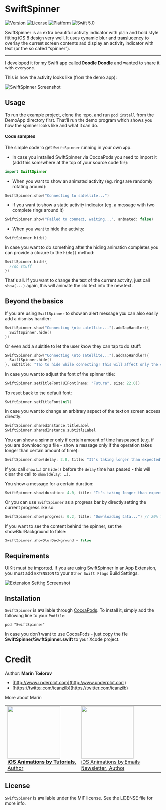 # SwiftSpinner

[![Version](https://img.shields.io/cocoapods/v/SwiftSpinner.svg?style=flat)](http://cocoadocs.org/docsets/SwiftSpinner)
[![License](https://img.shields.io/cocoapods/l/SwiftSpinner.svg?style=flat)](http://cocoadocs.org/docsets/SwiftSpinner)
[![Platform](https://img.shields.io/cocoapods/p/SwiftSpinner.svg?style=flat)](http://cocoadocs.org/docsets/SwiftSpinner)
![Swift 5.0](https://img.shields.io/badge/swift-5.0-orange.svg)

SwiftSpinner is an extra beautiful activity indicator with plain and bold style fitting iOS 8 design very well. It uses dynamic blur and translucency to overlay the current screen contents and display an activity indicator with text (or the so called “spinner”).

- - -

I developed it for my Swift app called **Doodle Doodle** and wanted to share it with everyone.

This is how the activity looks like (from the demo app):

![SwiftSpinner Screenshot](https://raw.githubusercontent.com/icanzilb/SwiftSpinner/master/etc/spinner-preview.gif)

## Usage

To run the example project, clone the repo, and run `pod install` from the DemoApp directory first. That’ll run the demo program which shows you how the spinner looks like and what it can do.

#### Code samples

The simple code to get `SwiftSpinner` running in your own app.

 * In case you installed SwiftSpinner via CocoaPods you need to import it (add this somewhere at the top of your source code file):

```swift
import SwiftSpinner
```

 * When you want to show an animated activity (eg. rings are randomly rotating around):

```swift
SwiftSpinner.show("Connecting to satellite...")
```

 * If you want to show a static activity indicator (eg. a message with two complete rings around it)

```swift
SwiftSpinner.show("Failed to connect, waiting...", animated: false)
```

 * When you want to hide the activity:

```swift
SwiftSpinner.hide()
```

In case you want to do something after the hiding animation completes you can provide a closure to the `hide()` method:

```swift
SwiftSpinner.hide({
  //do stuff
})
```


That's all. If you want to change the text of the current activity, just call `show(...)` again, this will animate the old text into the new text.

## Beyond the basics

If you are using `SwiftSpinner` to show an alert message you can also easily add a dismiss handler:

```swift
SwiftSpinner.show("Connecting \nto satellite...").addTapHandler({
  SwiftSpinner.hide()
})
```

Or even add a subtitle to let the user know they can tap to do stuff:

```swift
SwiftSpinner.show("Connecting \nto satellite...").addTapHandler({
  SwiftSpinner.hide()
}, subtitle: "Tap to hide while connecting! This will affect only the current operation.")
```

In case you want to adjust the font of the spinner title:

```swift
SwiftSpinner.setTitleFont(UIFont(name: "Futura", size: 22.0))
```

To reset back to the default font:

```swift
SwiftSpinner.setTitleFont(nil)
```

In case you want to change an arbitrary aspect of the text on screen access directly:

```swift
SwiftSpinner.sharedInstance.titleLabel
SwiftSpinner.sharedInstance.subtitleLabel
```

You can show a spinner only if certain amount of time has passed (e.g. if you are downloading a file - show a message only if the operation takes longer than certain amount of time):

```swift
SwiftSpinner.show(delay: 2.0, title: "It's taking longer than expected")
```

If you call `show(…)` or `hide()` before the `delay` time has passed - this will clear the call to `show(delay: …)`.

You show a message for a certain duration:
```swift
SwiftSpinner.show(duration: 4.0, title: "It's taking longer than expected")
```

Or you can use `SwiftSpinner` as a progress bar by directly setting the current progress like so:

```swift
SwiftSpinner.show(progress: 0.2, title: "Downloading Data...") // 20% trough the process
```

If you want to see the content behind the spinner, set the showBlurBackground to false:
```swift
SwiftSpinner.showBlurBackground = false
```

## Requirements

UIKit must be imported. If you are using SwiftSpinner in an App Extension, you must add `EXTENSION` to your `Other Swift Flags` Build Settings.

![Extension Setting Screenshot](https://user-images.githubusercontent.com/444725/26855417-a7a8241a-4acf-11e7-8528-b37a28448113.png)

## Installation

`SwiftSpinner` is available through [CocoaPods](http://cocoapods.org). To install
it, simply add the following line to your `Podfile`:

```
pod "SwiftSpinner"
```

In case you don’t want to use CocoaPods - just copy the file **SwiftSpinner/SwiftSpinner.swift** to your Xcode project.

Credit
========

Author: **Marin Todorov**

* [http://www.underplot.com](http://www.underplot.com)
* [https://twitter.com/icanzilb](https://twitter.com/icanzilb)

More about Marin:

<table>
<tr>
<td>
<a href="http://www.ios-animations-by-tutorials.com/"><img src="http://www.underplot.com/images/thumbs/iat.jpg" width="170"><br>
<b>iOS Animations by Tutorials</b>, Author</a>
</td>
<td>
<a href="http://www.ios-animations-by-emails.com/"><img src="http://www.underplot.com/images/thumbs/ios-animations-by-emails.jpg" width="170"><br>
iOS Animations by Emails Newsletter, Author</a>
</td>
</tr>
</table>

## License

`SwiftSpinner` is available under the MIT license. See the LICENSE file for more info.
